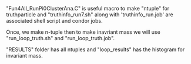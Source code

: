 "Fun4All_RunPi0ClusterAna.C" is useful macro to make "ntuple" for truthparticle and "truthinfo_run7.sh" along with 'truthinfo_run.job' are associated shell script and condor jobs. 

Once, we make n-tuple then to make inavriant mass we will use "run_loop_truth.sh" and "run_loop_truth.job".

"RESULTS" folder has all ntuples and "loop_results" has the histogram for invariant mass.
